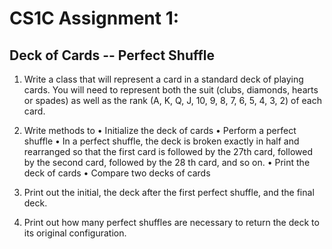 # CS1C Assignment 1:
## Deck of Cards -- Perfect Shuffle

1. Write a class that will represent a card in a standard deck
of playing cards. You will need to represent both the suit
(clubs, diamonds, hearts or spades) as well as the rank (A, K,
Q, J, 10, 9, 8, 7, 6, 5, 4, 3, 2) of each card.


2. Write methods to
• Initialize the deck of cards
• Perform a perfect shuffle
• In a perfect shuffle, the deck is broken exactly in half and
rearranged so that the first card is followed by the 27th
card, followed by the second card, followed by the 28 th
card, and so on.
• Print the deck of cards
• Compare two decks of cards


3. Print out the initial, the deck after the first perfect
shuffle, and the final deck.


4. Print out how many perfect shuffles are necessary to
return the deck to its original configuration.
